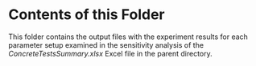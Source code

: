 # Contents of this Folder
This folder contains the output files with the experiment results for each parameter setup examined in the sensitivity analysis of the *ConcreteTestsSummary.xlsx* Excel file in the parent directory.
